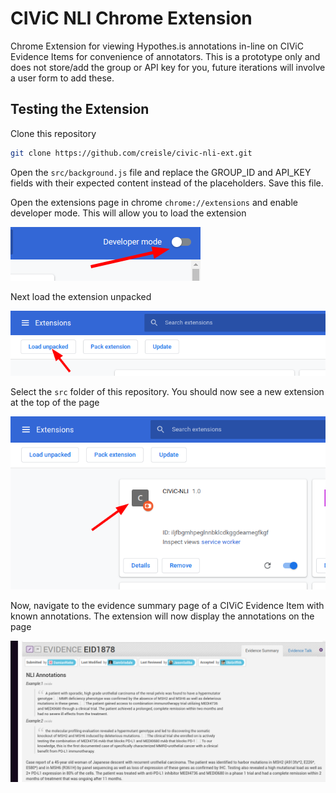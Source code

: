 # CIViC NLI Chrome Extension

Chrome Extension for viewing Hypothes.is annotations in-line on CIViC Evidence Items for convenience of annotators.
This is a prototype only and does not store/add the group or API key for you, future iterations will involve a user form to add these.

## Testing the Extension

Clone this repository

```bash
git clone https://github.com/creisle/civic-nli-ext.git
```

Open the `src/background.js` file and replace the GROUP_ID and API_KEY fields with their expected content instead of the placeholders. Save this file.

Open the extensions page in chrome `chrome://extensions` and enable developer mode. This will allow you to load the extension

![dev mode](./images/chrome-dev-mode.png)

Next load the extension unpacked

![load unpacked](./images/chrome-load-unpacked.png)

Select the `src` folder of this repository. You should now see a new extension at the top of the page

![new ext](./images/chrome-new-ext.png)

Now, navigate to the evidence summary page of a CIViC Evidence Item with known annotations. The extension will now display the annotations on the page

![display](./images/civic-nli-annotations.png)
